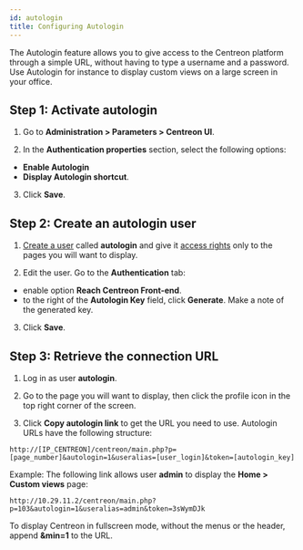 ```yaml
---
id: autologin
title: Configuring Autologin
---
```


The Autologin feature allows you to give access to the Centreon platform through a simple URL, without having to type a username and a password. Use Autologin for instance to display custom views on a large screen in your office.

## Step 1: Activate autologin

1. Go to **Administration > Parameters > Centreon UI**.

2. In the **Authentication properties** section, select the following options:

- **Enable Autologin**
- **Display Autologin shortcut**.

3. Click **Save**.

## Step 2: Create an autologin user

1. [Create a user](../monitoring/basic-objects/contacts-create) called **autologin** and give it [access rights](../administration/access-control-lists) only to the pages you will want to display.

2. Edit the user. Go to the **Authentication** tab:
- enable option **Reach Centreon Front-end**.
- to the right of the **Autologin Key** field, click **Generate**. Make a note of the generated key.

3. Click **Save**.

## Step 3: Retrieve the connection URL

1. Log in as user **autologin**.

1. Go to the page you will want to display, then click the profile icon in the top right corner of the screen.

2. Click **Copy autologin link** to get the URL you need to use. Autologin URLs have the following structure:

```
http://[IP_CENTREON]/centreon/main.php?p=[page_number]&autologin=1&useralias=[user_login]&token=[autologin_key]
```

Example: The following link allows user **admin** to display the **Home > Custom views** page:
```
http://10.29.11.2/centreon/main.php?p=103&autologin=1&useralias=admin&token=3sWymDJk
```

To display Centreon in fullscreen mode, without the menus or the header, append **&min=1** to the URL.
